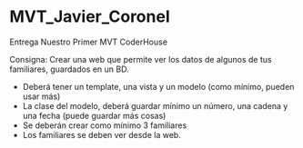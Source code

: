# MVT_Javier_Coronel
Entrega Nuestro Primer MVT CoderHouse

Consigna: Crear una web que permite ver los datos de algunos de tus familiares, guardados en un BD.

* Deberá tener un template, una vista y un modelo (como mínimo, pueden usar más)
* La clase del modelo, deberá guardar mínimo un número, una cadena y una fecha (puede guardar más cosas)
* Se deberán crear como mínimo 3 familiares
* Los familiares se deben ver desde la web.